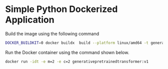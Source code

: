 # Simple Python Dockerized Application

Build the image using the following command

```bash
DOCKER_BUILDKIT=0 docker buildx  build --platform linux/amd64 -t generativepretrainedtransformer:v1
```

Run the Docker container using the command shown below.

```bash
docker run -idt -e m=2 -e c=2 generativepretrainedtransformer:v1
```
